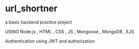 # url_shortner
a basic backend practice project 

USING Node.js , HTML , CSS , JS , Mongoose , MongoDB , EJS 

Authentication using JWT and authorization 
